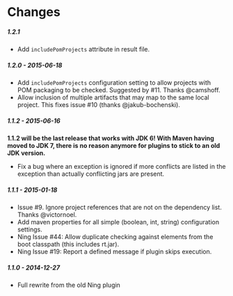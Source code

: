 # Changes

##### 1.2.1

* Add `includePomProjects` attribute in result file.

##### 1.2.0 - 2015-06-18

* Add `includePomProjects` configuration setting to allow projects
with POM packaging to be checked. Suggested by #11. Thanks @camshoff.
* Allow inclusion of multiple artifacts that may map to the same local
project. This fixes issue #10 (thanks @jakub-bochenski).

##### 1.1.2 - 2015-06-16

__1.1.2 will be the last release that works with JDK 6! With Maven having moved to JDK 7, there
is no reason anymore for plugins to stick to an old JDK version.__

* Fix a bug where an exception is ignored if more conflicts are listed in the exception than
actually conflicting jars are present.

##### 1.1.1 - 2015-01-18

* Issue #9. Ignore project references that are not on the dependency list. Thanks @victornoel.
* Add maven properties for all simple (boolean, int, string) configuration settings.
* Ning Issue #44: Allow duplicate checking against elements from the boot classpath
  (this includes rt.jar).
* Ning Issue #19: Report a defined message if plugin skips execution.

##### 1.1.0 - 2014-12-27

* Full rewrite from the old Ning plugin
